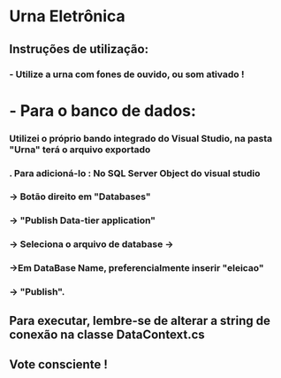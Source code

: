 

# Urna Eletrônica

## Instruções de utilização:

### - Utilize a urna com fones de ouvido, ou som ativado !

# - Para o banco de dados:
###  Utilizei o próprio bando integrado do Visual Studio, na pasta "Urna" terá o arquivo exportado
### . Para adicioná-lo : No SQL Server Object do visual studio 
### -> Botão direito em "Databases" 
### -> "Publish Data-tier application" 
### -> Seleciona o arquivo de database -> 
### ->Em DataBase Name, preferencialmente inserir "eleicao"
### -> "Publish".

## Para executar, lembre-se de alterar a string de conexão na classe DataContext.cs 

## Vote consciente !



